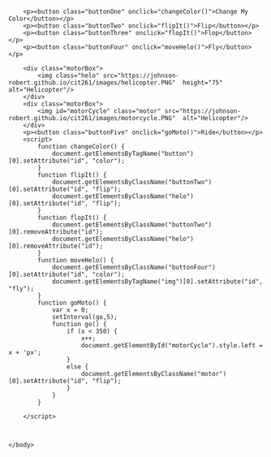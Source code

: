 <!DOCTYPE html>
<html>
    <head>
        <meta charset="utf-8">
        <meta name="viewport" content="width=device-width, initial-scale=1">
        <link href="https://johnson-robert.github.io/cit261/images/favicon.ico" type="image/x-icon" rel="shortcut icon">
        <link href="https://johnson-robert.github.io/cit261/css/main.css" rel="stylesheet">
        <!--<link href="../css/main.css" rel="stylesheet">-->
        <title>CIT 261 Assignment Portal | Rob Johnson | BYU-Idaho</title>
    </head>
    <body>


        <p><button class="buttonOne" onclick="changeColor()">Change My Color</button></p> 
        <p><button class="buttonTwo" onclick="flipIt()">Flip</button></p>
        <p><button class="buttonThree" onclick="flopIt()">Flop</button></p>
        <p><button class="buttonFour" onclick="moveHelo()">Fly</button></p>

        <div class="motorBox">
            <img class="helo" src="https://johnson-robert.github.io/cit261/images/helicopter.PNG"  height="75" alt="Helicopter"/>
        </div>
        <div class="motorBox">
            <img id="motorCycle" class="motor" src="https://johnson-robert.github.io/cit261/images/motorcycle.PNG"  alt="Helicopter"/>
        </div>
        <p><button class="buttonFive" onclick="goMoto()">Ride</button></p>
        <script>
            function changeColor() {
                document.getElementsByTagName("button")[0].setAttribute("id", "color");
            }
            function flipIt() {
                document.getElementsByClassName("buttonTwo")[0].setAttribute("id", "flip");
                document.getElementsByClassName("helo")[0].setAttribute("id", "flip");
            }
            function flopIt() {
                document.getElementsByClassName("buttonTwo")[0].removeAttribute("id");
                document.getElementsByClassName("helo")[0].removeAttribute("id");
            }
            function moveHelo() {
                document.getElementsByClassName("buttonFour")[0].setAttribute("id", "color");
                document.getElementsByTagName("img")[0].setAttribute("id", "fly");
            }
            function goMoto() {
                var x = 0;
                setInterval(go,5);
                function go() {
                    if (x < 350) {
                        x++;
                        document.getElementById("motorCycle").style.left = x + 'px';
                    }
                    else {
                        document.getElementsByClassName("motor")[0].setAttribute("id", "flip");
                    }
                }
            }

        </script>



    </body>
</html>

